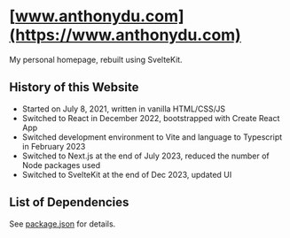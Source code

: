 # [www.anthonydu.com](https://www.anthonydu.com)

My personal homepage, rebuilt using SvelteKit.

## History of this Website

- Started on July 8, 2021, written in vanilla HTML/CSS/JS
- Switched to React in December 2022, bootstrapped with Create React App
- Switched development environment to Vite and language to Typescript in February 2023
- Switched to Next.js at the end of July 2023, reduced the number of Node packages used
- Switched to SvelteKit at the end of Dec 2023, updated UI

## List of Dependencies

See [package.json](package.json) for details.
